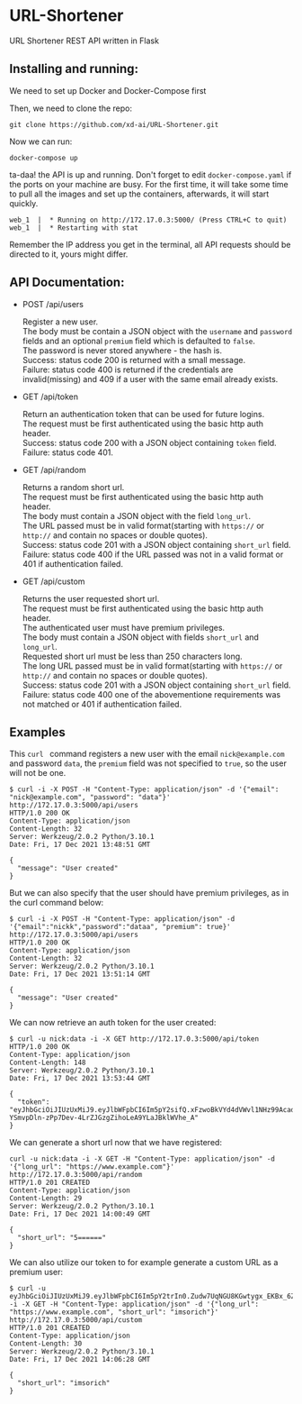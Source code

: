 # URL-Shortener
URL Shortener REST API written in Flask

## Installing and running:

We need to set up Docker and Docker-Compose first

Then, we need to clone the repo:
```
git clone https://github.com/xd-ai/URL-Shortener.git
```
Now we can run:
```
docker-compose up
```
ta-daa! the API is up and running. Don't forget to edit `docker-compose.yaml` if the ports on your machine are busy.
For the first time, it will take some time to pull all the images and set up the containers, afterwards, it will start quickly.

```
web_1  |  * Running on http://172.17.0.3:5000/ (Press CTRL+C to quit)
web_1  |  * Restarting with stat
```
Remember the IP address you get in the terminal, all API requests should be directed to it, yours might differ.

## API Documentation:

* POST /api/users  

  Register a new user.  
  The body must be contain a JSON object with the `username` and `password` fields and an optional `premium` field which is defaulted to `false`.  
  The password is never stored anywhere - the hash is.  
  Success: status code 200 is returned with a small message.  
  Failure: status code 400 is returned if the credentials are invalid(missing) and 409 if a user with the same email already exists.  
  
* GET /api/token  

  Return an authentication token that can be used for future logins.  
  The request must be first authenticated using the basic http auth header.  
  Success: status code 200 with a JSON object containing `token` field.  
  Failure: status code 401.  

* GET /api/random  

  Returns a random short url.  
  The request must be first authenticated using the basic http auth header.  
  The body must contain a JSON object with the field `long_url`.  
  The URL passed must be in valid format(starting with `https://` or `http://` and contain no spaces or double quotes).  
  Success: status code 201 with a JSON object containing `short_url` field.  
  Failure: status code 400 if the URL passed was not in a valid format or 401 if authentication failed.  
  
* GET /api/custom  

  Returns the user requested short url.  
  The request must be first authenticated using the basic http auth header.  
  The authenticated user must have premium privileges.  
  The body must contain a JSON object with fields `short_url` and `long_url`.  
  Requested short url must be less than 250 characters long.  
  The long URL passed must be in valid format(starting with `https://` or `http://` and contain no spaces or double quotes).  
  Success: status code 201 with a JSON object containing `short_url` field.  
  Failure: status code 400 one of the abovementione requirements was not matched or 401 if authentication failed.  
  
## Examples

This `curl ` command registers a new user with the email `nick@example.com` and password `data`, the `premium` field was not specified to `true`, so the user will not be one.
```
$ curl -i -X POST -H "Content-Type: application/json" -d '{"email": "nick@example.com", "password": "data"}' http://172.17.0.3:5000/api/users
HTTP/1.0 200 OK
Content-Type: application/json
Content-Length: 32
Server: Werkzeug/2.0.2 Python/3.10.1
Date: Fri, 17 Dec 2021 13:48:51 GMT

{
  "message": "User created"
}

```

But we can also specify that the user should have premium privileges, as in the curl command below:
```
$ curl -i -X POST -H "Content-Type: application/json" -d '{"email":"nickk","password":"dataa", "premium": true}' http://172.17.0.3:5000/api/users
HTTP/1.0 200 OK
Content-Type: application/json
Content-Length: 32
Server: Werkzeug/2.0.2 Python/3.10.1
Date: Fri, 17 Dec 2021 13:51:14 GMT

{
  "message": "User created"
}
```

We can now retrieve an auth token for the user created:
```
$ curl -u nick:data -i -X GET http://172.17.0.3:5000/api/token
HTTP/1.0 200 OK
Content-Type: application/json
Content-Length: 148
Server: Werkzeug/2.0.2 Python/3.10.1
Date: Fri, 17 Dec 2021 13:53:44 GMT

{
  "token": "eyJhbGciOiJIUzUxMiJ9.eyJlbWFpbCI6Im5pY2sifQ.xFzwoBkVYd4dVWvl1NHz99AcadHXtjPj_OfDj6L-YSmvpDln-zPp7Dev-4LrZJGzgZihoLeA9YLaJBklWVhe_A"
}
```
We can generate a short url now that we have registered:
```
curl -u nick:data -i -X GET -H "Content-Type: application/json" -d '{"long_url": "https://www.example.com"}' http://172.17.0.3:5000/api/random
HTTP/1.0 201 CREATED
Content-Type: application/json
Content-Length: 29
Server: Werkzeug/2.0.2 Python/3.10.1
Date: Fri, 17 Dec 2021 14:00:49 GMT

{
  "short_url": "5======"
}

```
We can also utilize our token to for example generate a custom URL as a premium user:
```
$ curl -u eyJhbGciOiJIUzUxMiJ9.eyJlbWFpbCI6Im5pY2trIn0.Zudw7UqNGU8KGwtygx_EKBx_6Z2BzOHJ1LgW_Y2YP9nOAmnnTCy7OXjGCdTAVLXxBiLd62YVAghYOUUtRAC8IA:thispasswordiswrong -i -X GET -H "Content-Type: application/json" -d '{"long_url": "https://www.example.com", "short_url": "imsorich"}' http://172.17.0.3:5000/api/custom
HTTP/1.0 201 CREATED
Content-Type: application/json
Content-Length: 30
Server: Werkzeug/2.0.2 Python/3.10.1
Date: Fri, 17 Dec 2021 14:06:28 GMT

{
  "short_url": "imsorich"
}
```
